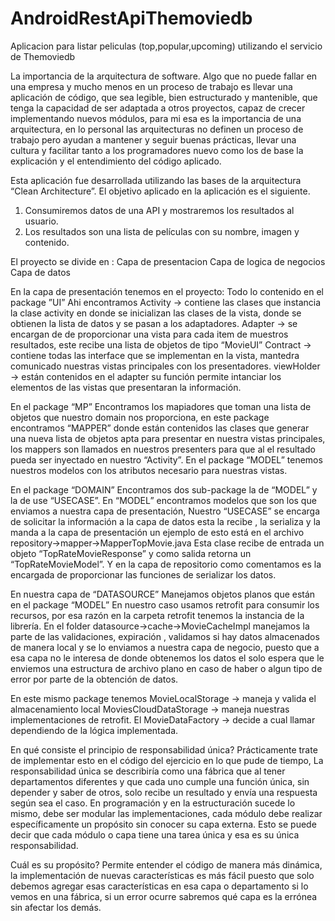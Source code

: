 # AndroidRestApiThemoviedb
Aplicacion para listar peliculas (top,popular,upcoming) utilizando el servicio de Themoviedb



La importancia de la arquitectura de software.
Algo que no puede fallar en una empresa y mucho menos en un proceso de trabajo es llevar una aplicación de código, que sea legible, bien estructurado y mantenible, que tenga la capacidad de ser adaptada a otros proyectos, capaz de crecer implementando nuevos módulos, para mi esa es la importancia de una arquitectura, en lo personal las arquitecturas no definen un proceso de trabajo pero ayudan a mantener y seguir buenas prácticas, llevar una cultura y facilitar tanto a los programadores nuevo como los de base la explicación y el entendimiento del código aplicado.


Esta aplicación fue desarrollada utilizando las bases de la arquitectura “Clean Architecture”.
El objetivo aplicado en la aplicación es el siguiente.
1. Consumiremos datos de una API y mostraremos los resultados al usuario.
2. Los resultados son una lista de películas con su nombre, imagen y contenido.

El proyecto se divide en :
Capa de presentacion
Capa de logica de negocios
Capa de datos


En la capa de presentación tenemos en el proyecto:
Todo lo contenido en el package ”UI”
Ahi encontramos 
Activity -> contiene las clases que instancia la clase activity en donde se inicializan las clases de la vista, donde se obtienen la lista de datos y se pasan a los adaptadores.
Adapter -> se encargan de de proporcionar una vista para cada item de muestros resultados, este recibe una lista de objetos de tipo “MovieUI”
Contract -> contiene todas las interface que se implementan en la vista, mantedra comunicado nuestras vistas principales con los presentadores.
viewHolder -> están contenidos en el adapter su función permite intanciar los elementos de las vistas que presentaran la información.




En el package “MP”
Encontramos los mapiadores que toman una lista de objetos que nuestro domain nos proporciona, en este package encontramos “MAPPER” donde están contenidos las clases que generar una nueva lista de objetos apta para presentar en nuestra vistas principales, los mappers son llamados en nuestros presenters para que al el resultado pueda ser inyectado en nuestro “Activity”.
En el package “MODEL” tenemos nuestros modelos con los atributos necesario para nuestras vistas.

En el package “DOMAIN”
Encontramos dos sub-package la de “MODEL” y la de use “USECASE”.
En “MODEL” encontramos modelos que son los que enviamos a nuestra capa de presentación,
Nuestro “USECASE” se encarga de solicitar la información a la capa de datos esta la recibe , la serializa y la manda a la capa de presentación un ejemplo de esto está en el archivo 
repository->mapper->MapperTopMovie.java
Esta clase recibe de entrada un objeto “TopRateMovieResponse” y como salida retorna un “TopRateMovieModel”.
Y en la capa de repositorio como comentamos es la encargada de proporcionar las funciones de serializar los datos.

En nuestra capa de “DATASOURCE”
Manejamos objetos planos que están en el package “MODEL”
En nuestro caso usamos retrofit para consumir los recursos, por esa razón en la carpeta retrofit tenemos la instancia de la librería.
En el folder datasource->cache->MovieCacheImpl manejamos la parte de las validaciones, expiración , validamos si hay datos almacenados de manera local y se lo enviamos a nuestra capa de negocio, puesto que a esa capa no le interesa de donde obtenemos los datos el solo espera que le enviemos una estructura de archivo plano en caso de haber o algun tipo de error por parte de la obtención de datos.

En este mismo package tenemos 
MovieLocalStorage -> maneja y valida el almacenamiento local
MoviesCloudDataStorage -> maneja nuestras implementaciones de retrofit.
El MovieDataFactory -> decide a cual llamar dependiendo de la lógica implementada.










En qué consiste el principio de responsabilidad única? 
Prácticamente trate de implementar esto en el código del ejercicio en lo que pude de tiempo, 
La responsabilidad única se describiría como una fábrica que al tener departamentos diferentes y que cada uno cumple una función única, sin depender y saber de otros, solo recibe un resultado y envía una respuesta según sea el caso.
En programación y en la estructuración sucede lo mismo, debe ser modular las implementaciones, cada módulo debe realizar específicamente un propósito sin conocer  su capa externa.
Esto se puede decir que cada módulo o capa tiene una tarea única y esa es su única responsabilidad. 


Cuál es su propósito?
Permite entender el código de manera más dinámica, la implementación de nuevas características es más fácil puesto que solo debemos agregar esas características en esa capa o departamento si lo vemos en una fábrica, si un error ocurre sabremos qué capa es la errónea sin afectar los demás.










